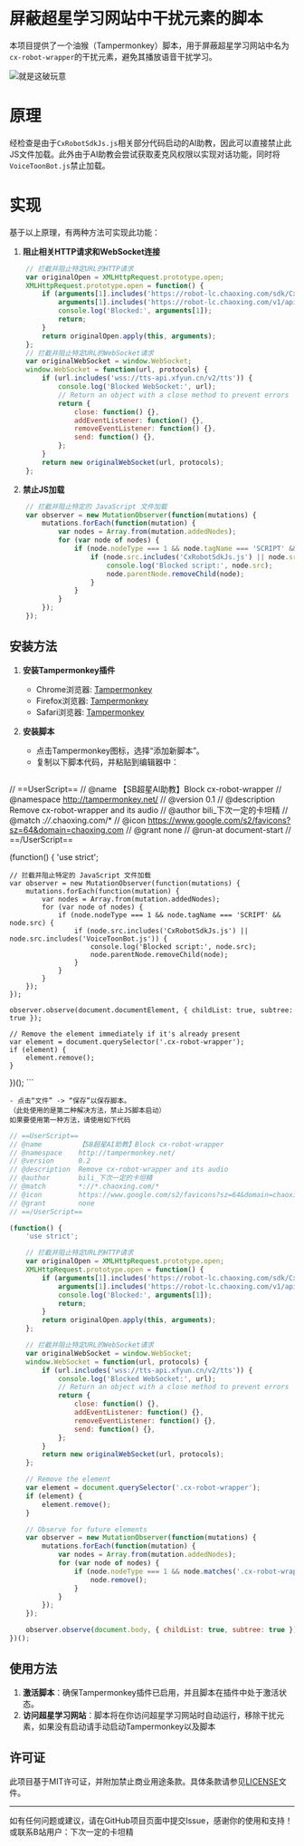# 屏蔽超星学习网站中干扰元素的脚本

本项目提供了一个油猴（Tampermonkey）脚本，用于屏蔽超星学习网站中名为`cx-robot-wrapper`的干扰元素，避免其播放语音干扰学习。

![就是这破玩意](./images/example.jpg)

# 原理

经检查是由于`CxRobotSdkJs.js`相关部分代码启动的AI助教，因此可以直接禁止此JS文件加载。此外由于AI助教会尝试获取麦克风权限以实现对话功能，同时将`VoiceToonBot.js`禁止加载。

# 实现

基于以上原理，有两种方法可实现此功能：
1. **阻止相关HTTP请求和WebSocket连接**
```javascript
    // 拦截并阻止特定URL的HTTP请求
    var originalOpen = XMLHttpRequest.prototype.open;
    XMLHttpRequest.prototype.open = function() {
        if (arguments[1].includes('https://robot-lc.chaoxing.com/sdk/CxRobotSdkJs.js') ||
            arguments[1].includes('https://robot-lc.chaoxing.com/v1/api/getTTSWebSocketUrl')) {
            console.log('Blocked:', arguments[1]);
            return;
        }
        return originalOpen.apply(this, arguments);
    };
    // 拦截并阻止特定URL的WebSocket请求
    var originalWebSocket = window.WebSocket;
    window.WebSocket = function(url, protocols) {
        if (url.includes('wss://tts-api.xfyun.cn/v2/tts')) {
            console.log('Blocked WebSocket:', url);
            // Return an object with a close method to prevent errors
            return {
                close: function() {},
                addEventListener: function() {},
                removeEventListener: function() {},
                send: function() {},
            };
        }
        return new originalWebSocket(url, protocols);
    };
```
2. **禁止JS加载**
```javascript
    // 拦截并阻止特定的 JavaScript 文件加载
    var observer = new MutationObserver(function(mutations) {
        mutations.forEach(function(mutation) {
            var nodes = Array.from(mutation.addedNodes);
            for (var node of nodes) {
                if (node.nodeType === 1 && node.tagName === 'SCRIPT' && node.src) {
                    if (node.src.includes('CxRobotSdkJs.js') || node.src.includes('VoiceToonBot.js')) {
                        console.log('Blocked script:', node.src);
                        node.parentNode.removeChild(node);
                    }
                }
            }
        });
    });
```
## 安装方法

1. **安装Tampermonkey插件**
    - Chrome浏览器: [Tampermonkey](https://chrome.google.com/webstore/detail/tampermonkey/dhdgffkkebhmkfjojejmpbldmpobfkfo)
    - Firefox浏览器: [Tampermonkey](https://addons.mozilla.org/en-US/firefox/addon/tampermonkey/)
    - Safari浏览器: [Tampermonkey](https://apps.apple.com/app/tampermonkey/id1482490089)

2. **安装脚本**
    - 点击Tampermonkey图标，选择“添加新脚本”。
    - 复制以下脚本代码，并粘贴到编辑器中：

    ```javascript
// ==UserScript==
// @name         【SB超星AI助教】Block cx-robot-wrapper
// @namespace    http://tampermonkey.net/
// @version      0.1
// @description  Remove cx-robot-wrapper and its audio
// @author       bili_下次一定的卡坦精
// @match        *://*.chaoxing.com/*
// @icon         https://www.google.com/s2/favicons?sz=64&domain=chaoxing.com
// @grant        none
// @run-at       document-start
// ==/UserScript==

(function() {
    'use strict';

    // 拦截并阻止特定的 JavaScript 文件加载
    var observer = new MutationObserver(function(mutations) {
        mutations.forEach(function(mutation) {
            var nodes = Array.from(mutation.addedNodes);
            for (var node of nodes) {
                if (node.nodeType === 1 && node.tagName === 'SCRIPT' && node.src) {
                    if (node.src.includes('CxRobotSdkJs.js') || node.src.includes('VoiceToonBot.js')) {
                        console.log('Blocked script:', node.src);
                        node.parentNode.removeChild(node);
                    }
                }
            }
        });
    });

    observer.observe(document.documentElement, { childList: true, subtree: true });

    // Remove the element immediately if it's already present
    var element = document.querySelector('.cx-robot-wrapper');
    if (element) {
        element.remove();
    }

})();
    ```

    - 点击“文件” -> “保存”以保存脚本。
    （此处使用的是第二种解决方法，禁止JS脚本启动）
    如果要使用第一种方法，请使用如下代码
```javascript
// ==UserScript==
// @name         【SB超星AI助教】Block cx-robot-wrapper
// @namespace    http://tampermonkey.net/
// @version      0.2
// @description  Remove cx-robot-wrapper and its audio
// @author       bili_下次一定的卡坦精
// @match        *://*.chaoxing.com/*
// @icon         https://www.google.com/s2/favicons?sz=64&domain=chaoxing.com
// @grant        none
// ==/UserScript==

(function() {
    'use strict';

    // 拦截并阻止特定URL的HTTP请求
    var originalOpen = XMLHttpRequest.prototype.open;
    XMLHttpRequest.prototype.open = function() {
        if (arguments[1].includes('https://robot-lc.chaoxing.com/sdk/CxRobotSdkJs.js') ||
            arguments[1].includes('https://robot-lc.chaoxing.com/v1/api/getTTSWebSocketUrl')) {
            console.log('Blocked:', arguments[1]);
            return;
        }
        return originalOpen.apply(this, arguments);
    };

    // 拦截并阻止特定URL的WebSocket请求
    var originalWebSocket = window.WebSocket;
    window.WebSocket = function(url, protocols) {
        if (url.includes('wss://tts-api.xfyun.cn/v2/tts')) {
            console.log('Blocked WebSocket:', url);
            // Return an object with a close method to prevent errors
            return {
                close: function() {},
                addEventListener: function() {},
                removeEventListener: function() {},
                send: function() {},
            };
        }
        return new originalWebSocket(url, protocols);
    };

    // Remove the element
    var element = document.querySelector('.cx-robot-wrapper');
    if (element) {
        element.remove();
    }

    // Observe for future elements
    var observer = new MutationObserver(function(mutations) {
        mutations.forEach(function(mutation) {
            var nodes = Array.from(mutation.addedNodes);
            for (var node of nodes) {
                if (node.nodeType === 1 && node.matches('.cx-robot-wrapper')) {
                    node.remove();
                }
            }
        });
    });

    observer.observe(document.body, { childList: true, subtree: true });
})();
```
## 使用方法

1. **激活脚本**：确保Tampermonkey插件已启用，并且脚本在插件中处于激活状态。
2. **访问超星学习网站**：脚本将在你访问超星学习网站时自动运行，移除干扰元素，如果没有启动请手动启动Tampermonkey以及脚本

## 许可证

此项目基于MIT许可证，并附加禁止商业用途条款。具体条款请参见[LICENSE](./LICENSE)文件。

---

如有任何问题或建议，请在GitHub项目页面中提交Issue，感谢你的使用和支持！
或联系B站用户：下次一定的卡坦精
